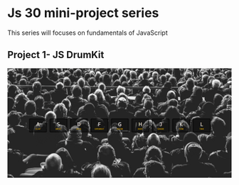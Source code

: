 # Js 30 mini-project series

This series will focuses on fundamentals of JavaScript

## Project 1- JS DrumKit

![Test Image 3](/preview.gif)
